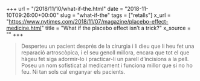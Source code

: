 +++
url = "/2018/11/10/what-if-the.html"
date = "2018-11-10T09:26:00+00:00"
slug = "what-if-the"
tags = ["retalls"]
x_url = "https://www.nytimes.com/2018/11/07/magazine/placebo-effect-medicine.html"
title = "What if the placebo effect isn’t a trick?"
x_source = ""
+++


> Desperteu un pacient després de la cirurgia i li dieu que li heu fet una reparació artroscòpica, i el seu genoll millora, encara que tot el que hàgeu fet siga adormir-lo i practicar-li un parell d’incisions a la pell. Poseu un nom sofisticat al medicament i funciona millor que si no ho feu. Ni tan sols cal enganyar els pacients.

